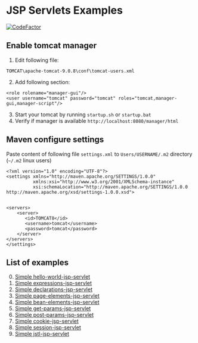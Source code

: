 # JSP Servlets Examples

[![CodeFactor](https://www.codefactor.io/repository/github/towczare/jsp-examples/badge)](https://www.codefactor.io/repository/github/towczare/jsp-examples)

## Enable tomcat manager

1. Edit following file:
```
TOMCAT\apache-tomcat-9.0.8\conf\tomcat-users.xml
```
2. Add following section:
```
<role rolename="manager-gui"/>
<user username="tomcat" password="tomcat" roles="tomcat,manager-gui,manager-script"/>
```
3. Start your tomcat by running `startup.sh` or `startup.bat`
4. Verify if manager is available `http://localhost:8080/manager/html`


## Maven configure settings
Paste content of following file `settings.xml` to `Users/USERNAME/.m2` directory (`~/.m2` linux users)
```
<?xml version="1.0" encoding="UTF-8"?>
<settings xmlns="http://maven.apache.org/SETTINGS/1.0.0"
          xmlns:xsi="http://www.w3.org/2001/XMLSchema-instance"
          xsi:schemaLocation="http://maven.apache.org/SETTINGS/1.0.0 http://maven.apache.org/xsd/settings-1.0.0.xsd">
 
 
<servers>  
    <server>
       <id>TOMCAT8</id>
       <username>tomcat</username>
       <password>tomcat</password>
    </server>
</servers> 
</settings>
```


## List of examples
0. [Simple hello-world-jsp-servlet](00_hello-world-jsp/README.md)
1. [Simple expressions-jsp-servlet](01_expressions-jsp/README.md)
2. [Simple declarations-jsp-servlet](02_declarations-jsp/README.md)
3. [Simple page-elements-jsp-servlet](03_page-elements-jsp/README.md)
4. [Simple bean-elements-jsp-servlet](04_bean-elements-jsp/README.md)
5. [Simple get-params-jsp-servlet](05_get-method-jsp/README.md)
6. [Simple post-params-jsp-servlet](06_post-method-jsp/README.md)
7. [Simple cookie-jsp-servlet](07_cookie-jsp/README.md)
8. [Simple session-jsp-servlet](08_session-jsp/README.md)
9. [Simple jstl-jsp-servlet](09_jstl-jsp/README.md)
